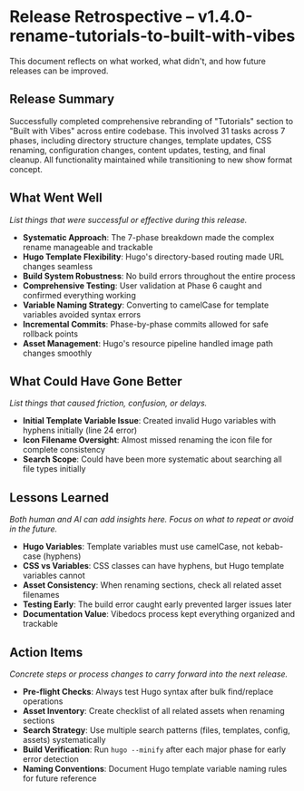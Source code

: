 # Release Retrospective – v1.4.0-rename-tutorials-to-built-with-vibes
This document reflects on what worked, what didn't, and how future releases can be improved.

## Release Summary
Successfully completed comprehensive rebranding of "Tutorials" section to "Built with Vibes" across entire codebase. This involved 31 tasks across 7 phases, including directory structure changes, template updates, CSS renaming, configuration changes, content updates, testing, and final cleanup. All functionality maintained while transitioning to new show format concept.

## What Went Well
_List things that were successful or effective during this release._

- **Systematic Approach**: The 7-phase breakdown made the complex rename manageable and trackable
- **Hugo Template Flexibility**: Hugo's directory-based routing made URL changes seamless 
- **Build System Robustness**: No build errors throughout the entire process
- **Comprehensive Testing**: User validation at Phase 6 caught and confirmed everything working
- **Variable Naming Strategy**: Converting to camelCase for template variables avoided syntax errors
- **Incremental Commits**: Phase-by-phase commits allowed for safe rollback points
- **Asset Management**: Hugo's resource pipeline handled image path changes smoothly

## What Could Have Gone Better
_List things that caused friction, confusion, or delays._

- **Initial Template Variable Issue**: Created invalid Hugo variables with hyphens initially (line 24 error)
- **Icon Filename Oversight**: Almost missed renaming the icon file for complete consistency
- **Search Scope**: Could have been more systematic about searching all file types initially

## Lessons Learned
_Both human and AI can add insights here. Focus on what to repeat or avoid in the future._

- **Hugo Variables**: Template variables must use camelCase, not kebab-case (hyphens)
- **CSS vs Variables**: CSS classes can have hyphens, but Hugo template variables cannot
- **Asset Consistency**: When renaming sections, check all related asset filenames
- **Testing Early**: The build error caught early prevented larger issues later
- **Documentation Value**: Vibedocs process kept everything organized and trackable

## Action Items
_Concrete steps or process changes to carry forward into the next release._

- **Pre-flight Checks**: Always test Hugo syntax after bulk find/replace operations
- **Asset Inventory**: Create checklist of all related assets when renaming sections
- **Search Strategy**: Use multiple search patterns (files, templates, config, assets) systematically  
- **Build Verification**: Run `hugo --minify` after each major phase for early error detection
- **Naming Conventions**: Document Hugo template variable naming rules for future reference